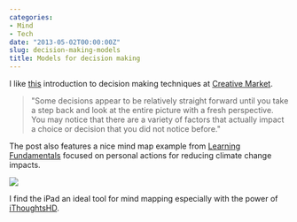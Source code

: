 ```yaml
---
categories:
- Mind
- Tech
date: "2013-05-02T00:00:00Z"
slug: decision-making-models
title: Models for decision making
---
```

I like [this](https://creativemarket.com/blog/2013/04/29/models-for-decision-making) introduction to decision making techniques at [Creative Market](https://creativemarket.com).

> "Some decisions appear to be relatively straight forward until you take a step back and look at the entire picture with a fresh perspective. You may notice that there are a variety of factors that actually impact a choice or decision that you did not notice before."

The post also features a nice mind map example from [Learning Fundamentals](http://www.learningfundamentals.com.au) focused on personal actions for reducing climate change impacts.

[<img src="https://media.publit.io/file/GlobalWarmingMindMap-300x213.png"  />][learningfundamentals]

I find the iPad an ideal tool for mind mapping especially with the power of [iThoughtsHD](http://www.ithoughts.co.uk/iThoughtsHD/Welcome.html).

[learningfundamentals]: http://www.learningfundamentals.com.au
